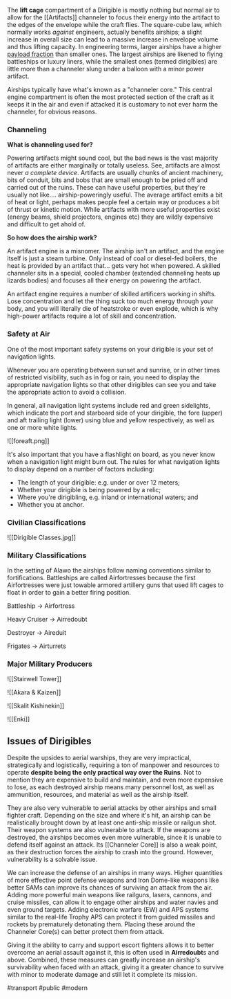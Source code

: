 The **lift cage** compartment of a Dirigible is mostly nothing but normal air to allow for the [[Artifacts]] channeler to focus their energy into the artifact to the edges of the envelope while the craft flies. The square-cube law, which normally works _against_ engineers, actually benefits airships; a slight increase in overall size can lead to a massive increase in envelope volume and thus lifting capacity. In engineering terms, larger airships have a higher [payload fraction](https://en.wikipedia.org/wiki/Payload_fraction) than smaller ones. The largest airships are likened to flying battleships or luxury liners, while the smallest ones (termed dirigibles) are little more than a channeler slung under a balloon with a minor power artifact.

Airships typically have what's known as a "channeler core."
This central engine compartment is often the most protected section of the craft as it keeps it in the air and even if attacked it is customary to not ever harm the channeler, for obvious reasons.

### Channeling
**What is channeling used for?**

Powering artifacts might sound cool, but the bad news is the vast majority of artifacts are either marginally or totally useless. See, artifacts are almost never _a complete device_. Artifacts are usually chunks of ancient machinery, bits of conduit, bits and bobs that are small enough to be pried off and carried out of the ruins. These can have useful properties, but they're usually not like…. airship-poweringly useful. The average artifact emits a bit of heat or light, perhaps makes people feel a certain way or produces a bit of thrust or kinetic motion. While artifacts with more useful properties exist (energy beams, shield projectors, engines etc) they are wildly expensive and difficult to get ahold of.

**So how does the airship work?**

An artifact engine is a misnomer. The airship isn't an artifact, and the engine itself is just a steam turbine. Only instead of coal or diesel-fed boilers, the heat is provided by an artifact that… gets very hot when powered. A skilled channeler sits in a special, cooled chamber (extended channeling heats up lizards bodies) and focuses all their energy on powering the artifact.

An artifact engine requires a number of skilled artificers working in shifts. Lose concentration and let the thing suck too much energy through your body, and you will literally die of heatstroke or even explode, which is why high-power artifacts require a lot of skill and concentration.

### **Safety at Air**
One of the most important safety systems on your dirigible is your set of navigation lights.

Whenever you are operating between sunset and sunrise, or in other times of restricted visibility, such as in fog or rain, you need to display the appropriate navigation lights so that other dirigibles can see you and take the appropriate action to avoid a collision.

In general, all navigation light systems include red and green sidelights, which indicate the port and starboard side of your dirigible, the fore (upper) and aft trailing light (lower) using blue and yellow respectively, as well as one or more white lights.

![[foreaft.png]]

It's also important that you have a flashlight on board, as you never know when a navigation light might burn out. The rules for what navigation lights to display depend on a number of factors including:

-   The length of your dirigible: e.g. under or over 12 meters;
-   Whether your dirigible is being powered by a relic;
-   Where you're dirigibling, e.g. inland or international waters; and
-   Whether you at anchor.

### **Civilian Classifications**
![[Dirigible Classes.jpg]]

### **Military Classifications**
In the setting of Alawo the airships follow naming conventions similar to fortifications. Battleships are called Airfortresses because the first Airfortresses were just towable armored artillery guns that used lift cages to float in order to gain a better firing position.

Battleship -> Airfortress

Heavy Cruiser -> Airredoubt

Destroyer -> Aireduit

Frigates -> Airturrets

### Major Military Producers
![[Stairwell Tower]]

![[Akara & Kaizen]]

![[Skalit Kishinekin]]

![[Enki]]

## Issues of Dirigibles

Despite the upsides to aerial warships, they are very impractical, strategically and logistically, requiring a ton of manpower and resources to operate **despite being the only practical way over the Ruins**. Not to mention they are expensive to build and maintain, and even more expensive to lose, as each destroyed airship means many personnel lost, as well as ammunition, resources, and material as well as the airship itself.

They are also very vulnerable to aerial attacks by other airships and small fighter craft. Depending on the size and where it's hit, an airship can be realistically brought down by at least one anti-ship missile or railgun shot. Their weapon systems are also vulnerable to attack. If the weapons are destroyed, the airships becomes even more vulnerable, since it is unable to defend itself against an attack. Its [[Channeler Core]] is also a weak point, as their destruction forces the airship to crash into the ground. However, vulnerability is a solvable issue.

We can increase the defense of an airships in many ways. Higher quantities of more effective point defense weapons and Iron Dome-like weapons like better SAMs can improve its chances of surviving an attack from the air. Adding more powerful main weapons like railguns, lasers, cannons, and cruise missiles, can allow it to engage other airships and water navies and even ground targets. Adding electronic warfare (EW) and APS systems similar to the real-life Trophy APS can protect it from guided missiles and rockets by prematurely detonating them. Placing these around the Channeler Core(s) can better protect them from attack.

Giving it the ability to carry and support escort fighters allows it to better overcome an aerial assault against it, this is often used in **Airredoubt**s and above. Combined, these measures can greatly increase an airship's survivability when faced with an attack, giving it a greater chance to survive with minor to moderate damage and still let it complete its mission.

#transport #public #modern